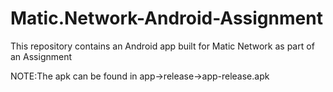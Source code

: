 # Matic.Network-Android-Assignment

This repository contains an Android app built for Matic Network as part of an Assignment

NOTE:The apk can be found in app->release->app-release.apk
